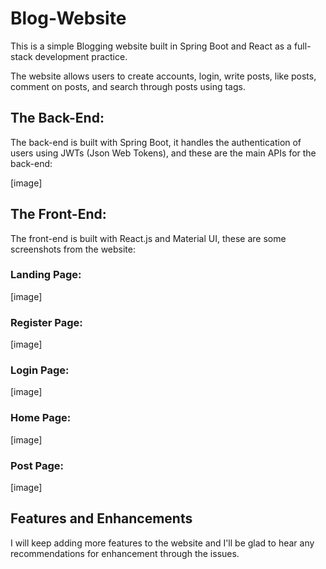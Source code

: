 # Blog-Website
This is a simple Blogging website built in Spring Boot and React as a full-stack development practice.

The website allows users to create accounts, login, write posts, like posts, comment on posts, and search through posts using tags.

## The Back-End:
The back-end is built with Spring Boot, it handles the authentication of users using JWTs (Json Web Tokens), and these are the main APIs for the back-end:

[image]

## The Front-End:
The front-end is built with React.js and Material UI, these are some screenshots from the website:

### Landing Page:
[image]

### Register Page:
[image]

### Login Page:
[image]

### Home Page:
[image]

### Post Page:
[image]

## Features and Enhancements
I will keep adding more features to the website and I'll be glad to hear any recommendations for enhancement through the issues.